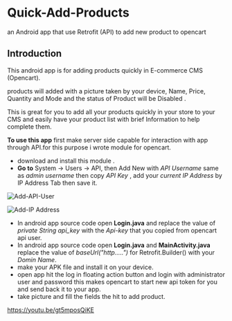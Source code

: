 # Quick-Add-Products
an Android app that use Retrofit (API) to add new product to opencart
## Introduction
This android app is for adding products quickly in E-commerce CMS (Opencart).

products will added with a picture taken by your device, Name, Price, Quantity and Mode and the status of Product will be Disabled . 

This is great for you to add all your products quickly in your store to your CMS and easily have your product list with brief Information to help complete them.

**To use this app** first make server side capable for interaction with app through API.for this purpose i wrote module for opencart.

- download and install this module .
- **Go to** System -> Users -> API, then Add New with *API Username* same as *admin username* then copy *API Key* , add your *current IP Address* by IP Address Tab then save it.

![Add-API-User](http://lightg.ir/image/API-user.png)

![Add-IP Address](http://lightg.ir/image/AddIpAddress.png)

- In android app source code open **Login.java** and replace the value of *private String api_key* with the *Api-key* that you copied from opencart api user.
- In android app source code open **Login.java** and **MainActivity.java** replace the value of *baseUrl("http.....")* for Retrofit.Builder() with your *Domin Name*.
- make your APK file and install it on your device.
- open app hit the log in floating action button and login with administrator user and password this makes opencart to start new api token for you and send back it to your app.
- take picture and fill the fields the hit to add product.

<https://youtu.be/gt5mposQiKE>
